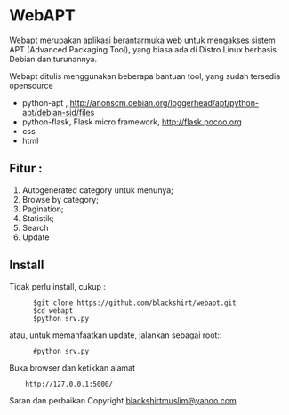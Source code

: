 WebAPT
======

Webapt merupakan aplikasi berantarmuka web untuk mengakses sistem APT (Advanced Packaging Tool), yang biasa ada di Distro Linux berbasis Debian dan turunannya.

Webapt ditulis menggunakan beberapa bantuan tool, yang sudah tersedia opensource
- python-apt , http://anonscm.debian.org/loggerhead/apt/python-apt/debian-sid/files
- python-flask, Flask micro framework, http://flask.pocoo.org
- css
- html

Fitur :
-------
1. Autogenerated category untuk menunya;
2. Browse by category;
3. Pagination;
4. Statistik;
5. Search
6. Update

Install
-------
Tidak perlu install, cukup :

          $git clone https://github.com/blackshirt/webapt.git
          $cd webapt
          $python srv.py

atau, untuk memanfaatkan update, jalankan sebagai root::
         
          #python srv.py

Buka browser dan ketikkan alamat

		http://127.0.0.1:5000/
		
Saran dan perbaikan
Copyright blackshirtmuslim@yahoo.com